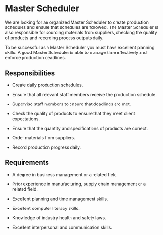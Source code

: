 # Master Scheduler

We are looking for an organized Master Scheduler to create production schedules and ensure that schedules are followed. The Master Scheduler is also responsible for sourcing materials from suppliers, checking the quality of products and recording process outputs daily.

To be successful as a Master Scheduler you must have excellent planning skills. A good Master Scheduler is able to manage time effectively and enforce production deadlines.

## Responsibilities

* Create daily production schedules.

* Ensure that all relevant staff members receive the production schedule.

* Supervise staff members to ensure that deadlines are met.

* Check the quality of products to ensure that they meet client expectations.

* Ensure that the quantity and specifications of products are correct.

* Order materials from suppliers.

* Record production progress daily.

## Requirements

* A degree in business management or a related field.

* Prior experience in manufacturing, supply chain management or a related field.

* Excellent planning and time management skills.

* Excellent computer literacy skills.

* Knowledge of industry health and safety laws.

* Excellent interpersonal and communication skills.

